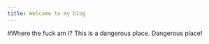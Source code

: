 ```yaml
---
title: Welcome to my blog
---
```


#Where the fuck am I?
This is a dangerous place. Dangerous place!
